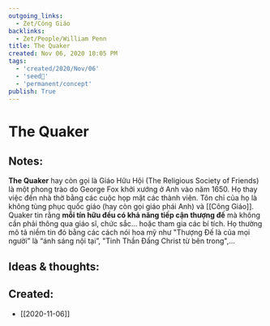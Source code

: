 ```yaml
---
outgoing_links:
  - Zet/Công Giáo
backlinks:
  - Zet/People/William Penn
title: The Quaker
created: Nov 06, 2020 10:05 PM
tags:
  - 'created/2020/Nov/06'
  - 'seed🥜'
  - 'permanent/concept'
publish: True
---
```

# The Quaker

## Notes:
**The Quaker** hay còn gọi là Giáo Hữu Hội (The Religious Society of Friends) là một phong trào do George Fox khởi xướng ở Anh vào năm 1650. Họ thay việc đến nhà thờ bằng các cuộc họp mặt các thành viên. Tôn chỉ của họ là không tùng phục quốc giáo (hay còn gọi giáo phái Anh) và [[Công Giáo]]. Quaker tin rằng **mỗi tín hữu đều có khả năng tiếp cận thượng đế** mà không cần phải thông qua giáo sĩ, chức sắc... hoặc tham gia các bí tích. Họ thường mô tả niềm tin đó bằng các cách nói hoa mỹ như "Thượng Đế là của mọi người” là “ánh sáng nội tại”, "Tinh Thần Đấng Christ từ bên trong",...

## Ideas & thoughts:

## Created:
- [[2020-11-06]]
